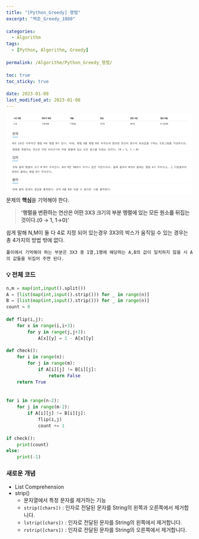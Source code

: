 ```yaml
---
title: "[Python_Greedy] 행렬"
excerpt: "백준_Greedy_1080"

categories:
  - Algorithm
tags:
  - [Python, Algorithm, Greedy]

permalink: /Algorithm/Python_Greedy_행렬/

toc: true
toc_sticky: true

date: 2023-01-08
last_modified_at: 2023-01-08
---
```

![1080](/assets/images/posts_img/Python_Greedy_행렬/1080.png)
문제의 **핵심**을 기억해야 한다.

> **‘행렬을 변환하는 연산은 어떤 3X3 크기의  부분 행렬에 있는 모든 원소를 뒤집는 것이다.(0 → 1, 1→0)’**
> 

쉽게 말해 N,M이 둘 다 4로 지정 되어 있는경우 3X3의 박스가 움직일 수 있는 경우는 총 4가지의 방법 밖에 없다.

`풀이에서 기억해야 하는 부분은 3X3 중 1열,1행에 해당하는 A,B의 값이 일치하지 않을 시 A의 값들을 뒤집어 주면 된다.`

### 💡 전체 코드

```python
n,m = map(int,input().split())
A = [list(map(int,input().strip())) for _ in range(n)] 
B = [list(map(int,input().strip())) for _ in range(n)]
count = 0

def flip(i,j):
    for x in range(i,i+3):
        for y in range(j,j+3):
            A[x][y] = 1 - A[x][y]
    
def check():
    for i in range(n):
        for j in range(m):
            if A[i][j] != B[i][j]:
                return False
    return True
        

for i in range(n-2):
    for j in range(m-2):
        if A[i][j] != B[i][j]:
            flip(i,j)
            count += 1

if check():
    print(count)
else:
    print(-1)
```

### 새로운 개념

- List Comprehension
- strip()
    - 문자열에서 특정 문자를 제거하는 기능
    - `strip([chars])` : 인자로 전달된 문자를 String의 왼쪽과 오른쪽에서 제거합니다.
    - `lstrip([chars])` : 인자로 전달된 문자를 String의 왼쪽에서 제거합니다.
    - `rstrip([chars])` : 인자로 전달된 문자를 String의 오른쪽에서 제거합니다.
